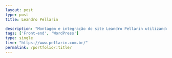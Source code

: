 ```yaml
---
layout: post
type: post
title: Leandro Pellarin

description: "Montagem e integração do site Leandro Pellarin utilizando WordPress."
tags: ['Front-end', 'WordPress']
type: single
live: "https://www.pellarin.com.br/"
permalink: /portfolio/:title/
---
```

